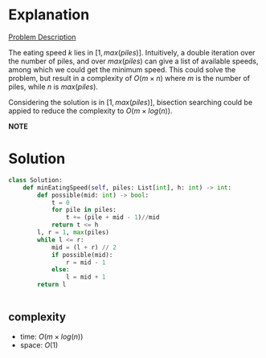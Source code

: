 # Explanation

[Problem Description](https://leetcode.com/problems/koko-eating-bananas/)

The eating speed $k$ lies in $[1, max(piles)]$. Intuitively, a double iteration over the number of piles, and over $max(piles)$ can give a list of available speeds, among which we could get the minimum speed. This could solve the problem, but result in a complexity of $O(m\times n)$ where $m$ is the number of piles, while $n$ is $max(piles)$.

Considering the solution is in $[1, max(piles)]$, bisection searching could be appied to reduce the complexity to $O(m\times log(n))$.

**NOTE**


# Solution

```python
class Solution:
    def minEatingSpeed(self, piles: List[int], h: int) -> int:
        def possible(mid: int) -> bool:
            t = 0
            for pile in piles:
                t += (pile + mid - 1)//mid
            return t <= h
        l, r = 1, max(piles)
        while l <= r:
            mid = (l + r) // 2
            if possible(mid):
                r = mid - 1
            else:
                l = mid + 1
        return l
        
```

## complexity

- time: $O(m\times log(n))$
- space: $O(1)$
